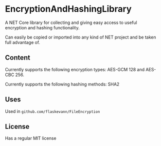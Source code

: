 # EncryptionAndHashingLibrary

A NET Core library for collecting and giving easy access to useful encryption and hashing functionality.

Can easily be copied or imported into any kind of NET project and be taken full advantage of.

## Content

Currently supports the following encryption types: AES-GCM 128 and AES-CBC 256.

Currently supports the following hashing methods: SHA2

## Uses

Used in <code>github.com/flaskevann/FileEncryption</code>

## License

Has a regular MIT license
